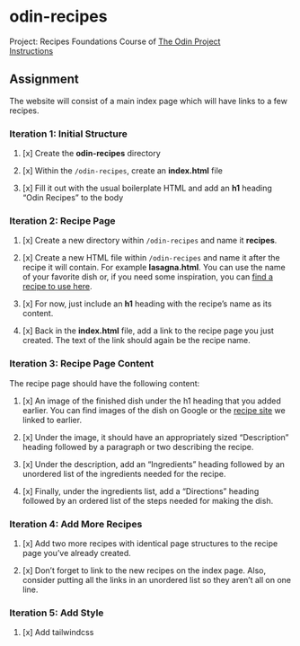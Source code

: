 # odin-recipes

Project: Recipes
Foundations Course of [The Odin Project](https://theodinproject.com)  
[Instructions](https://theodinproject.com/lessons/foundations-recipes)

## Assignment

The website will consist of a main index page which will have links to a few recipes.

### Iteration 1: Initial Structure

1. [x] Create the **odin-recipes** directory

1. [x] Within the `/odin-recipes`, create an **index.html** file

1. [x] Fill it out with the usual boilerplate HTML and add an **h1** heading “Odin Recipes” to the body

### Iteration 2: Recipe Page

1. [x] Create a new directory within `/odin-recipes` and name it **recipes**.

1. [x] Create a new HTML file within `/odin-recipes` and name it after the recipe it will contain. For example **lasagna.html**. You can use the name of your favorite dish or, if you need some inspiration, you can [find a recipe to use here](https://www.allrecipes.com/).

1. [x] For now, just include an **h1** heading with the recipe’s name as its content.

1. [x] Back in the **index.html** file, add a link to the recipe page you just created. The text of the link should again be the recipe name.

### Iteration 3: Recipe Page Content

The recipe page should have the following content:

1. [x] An image of the finished dish under the h1 heading that you added earlier. You can find images of the dish on Google or the [recipe site](https://www.allrecipes.com/) we linked to earlier.

1. [x] Under the image, it should have an appropriately sized “Description” heading followed by a paragraph or two describing the recipe.

1. [x] Under the description, add an “Ingredients” heading followed by an unordered list of the ingredients needed for the recipe.

1. [x] Finally, under the ingredients list, add a “Directions” heading followed by an ordered list of the steps needed for making the dish.

### Iteration 4: Add More Recipes

1. [x] Add two more recipes with identical page structures to the recipe page you’ve already created.

1. [x] Don’t forget to link to the new recipes on the index page. Also, consider putting all the links in an unordered list so they aren’t all on one line.

### Iteration 5: Add Style

1. [x] Add tailwindcss

